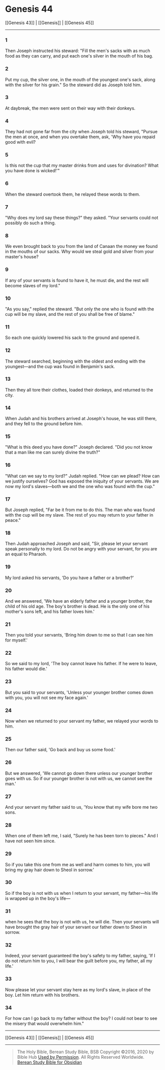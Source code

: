 # Genesis 44

[[Genesis 43]] | [[Genesis]] | [[Genesis 45]]

---

### 1
Then Joseph instructed his steward: "Fill the men's sacks with as much food as they can carry, and put each one's silver in the mouth of his bag.

### 2
Put my cup, the silver one, in the mouth of the youngest one's sack, along with the silver for his grain." So the steward did as Joseph told him.

### 3
At daybreak, the men were sent on their way with their donkeys.

### 4
They had not gone far from the city when Joseph told his steward, "Pursue the men at once, and when you overtake them, ask, 'Why have you repaid good with evil?

### 5
Is this not the cup that my master drinks from and uses for divination? What you have done is wicked!'"

### 6
When the steward overtook them, he relayed these words to them.

### 7
"Why does my lord say these things?" they asked. "Your servants could not possibly do such a thing.

### 8
We even brought back to you from the land of Canaan the money we found in the mouths of our sacks. Why would we steal gold and silver from your master's house?

### 9
If any of your servants is found to have it, he must die, and the rest will become slaves of my lord."

### 10
"As you say," replied the steward. "But only the one who is found with the cup will be my slave, and the rest of you shall be free of blame."

### 11
So each one quickly lowered his sack to the ground and opened it.

### 12
The steward searched, beginning with the oldest and ending with the youngest—and the cup was found in Benjamin's sack.

### 13
Then they all tore their clothes, loaded their donkeys, and returned to the city.

### 14
When Judah and his brothers arrived at Joseph's house, he was still there, and they fell to the ground before him.

### 15
"What is this deed you have done?" Joseph declared. "Did you not know that a man like me can surely divine the truth?"

### 16
"What can we say to my lord?" Judah replied. "How can we plead? How can we justify ourselves? God has exposed the iniquity of your servants. We are now my lord's slaves—both we and the one who was found with the cup."

### 17
But Joseph replied, "Far be it from me to do this. The man who was found with the cup will be my slave. The rest of you may return to your father in peace."

### 18
Then Judah approached Joseph and said, "Sir, please let your servant speak personally to my lord. Do not be angry with your servant, for you are an equal to Pharaoh.

### 19
My lord asked his servants, 'Do you have a father or a brother?'

### 20
And we answered, 'We have an elderly father and a younger brother, the child of his old age. The boy's brother is dead. He is the only one of his mother's sons left, and his father loves him.'

### 21
Then you told your servants, 'Bring him down to me so that I can see him for myself.'

### 22
So we said to my lord, 'The boy cannot leave his father. If he were to leave, his father would die.'

### 23
But you said to your servants, 'Unless your younger brother comes down with you, you will not see my face again.'

### 24
Now when we returned to your servant my father, we relayed your words to him.

### 25
Then our father said, 'Go back and buy us some food.'

### 26
But we answered, 'We cannot go down there unless our younger brother goes with us. So if our younger brother is not with us, we cannot see the man.'

### 27
And your servant my father said to us, 'You know that my wife bore me two sons.

### 28
When one of them left me, I said, "Surely he has been torn to pieces." And I have not seen him since.

### 29
So if you take this one from me as well and harm comes to him, you will bring my gray hair down to Sheol in sorrow.'

### 30
So if the boy is not with us when I return to your servant, my father—his life is wrapped up in the boy's life—

### 31
when he sees that the boy is not with us, he will die. Then your servants will have brought the gray hair of your servant our father down to Sheol in sorrow.

### 32
Indeed, your servant guaranteed the boy's safety to my father, saying, 'If I do not return him to you, I will bear the guilt before you, my father, all my life.'

### 33
Now please let your servant stay here as my lord's slave, in place of the boy. Let him return with his brothers.

### 34
For how can I go back to my father without the boy? I could not bear to see the misery that would overwhelm him."

---

[[Genesis 43]] | [[Genesis]] | [[Genesis 45]]

---

> The Holy Bible, Berean Study Bible, BSB
> Copyright &copy;2016, 2020 by Bible Hub
> [Used by Permission](https://berean.bible/terms.htm). All Rights Reserved Worldwide.
> [Berean Study Bible for Obsidian](https://github.com/gapmiss/berean-study-bible-for-obsidian)</small>

